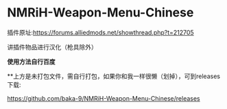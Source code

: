 # NMRiH-Weapon-Menu-Chinese
插件原址:https://forums.alliedmods.net/showthread.php?t=212705

讲插件物品进行汉化（枪具除外）

**使用方法自行百度**

**上方是未打包文件，需自行打包，如果你和我一样很懒（划掉），可到releases下载:

https://github.com/baka-9/NMRiH-Weapon-Menu-Chinese/releases
